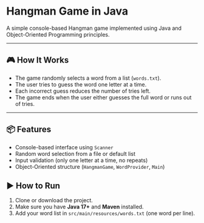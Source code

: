 # Hangman Game in Java

A simple console-based Hangman game implemented using Java and Object-Oriented Programming principles.

---

## 🎮 How It Works

- The game randomly selects a word from a list (`words.txt`).
- The user tries to guess the word one letter at a time.
- Each incorrect guess reduces the number of tries left.
- The game ends when the user either guesses the full word or runs out of tries.

---

## 📦 Features

- Console-based interface using `Scanner`
- Random word selection from a file or default list
- Input validation (only one letter at a time, no repeats)
- Object-Oriented structure (`HangmanGame`, `WordProvider`, `Main`)

## ▶️ How to Run

1. Clone or download the project.
2. Make sure you have **Java 17+** and **Maven** installed.
3. Add your word list in `src/main/resources/words.txt` (one word per line).